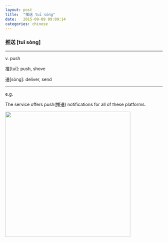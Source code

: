 ```yaml
---
layout: post
title:  "推送 tuī sòng"
date:   2015-09-09 09:09:14
categories: chinese
---
```

### 推送 [tuī sòng]
-----------

v. push

推[tuī]: push, shove

送[sòng]: deliver, send

-----------

e.g.

The service offers push(推送) notifications for all of these platforms.

<img width='400' src="/wombats-learning/images/push_notification.jpg"/>
